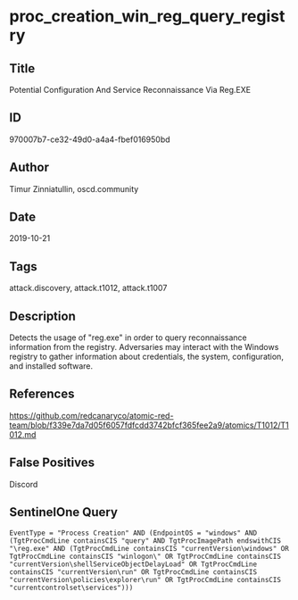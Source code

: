 # proc_creation_win_reg_query_registry

## Title
Potential Configuration And Service Reconnaissance Via Reg.EXE

## ID
970007b7-ce32-49d0-a4a4-fbef016950bd

## Author
Timur Zinniatullin, oscd.community

## Date
2019-10-21

## Tags
attack.discovery, attack.t1012, attack.t1007

## Description
Detects the usage of "reg.exe" in order to query reconnaissance information from the registry. Adversaries may interact with the Windows registry to gather information about credentials, the system, configuration, and installed software.

## References
https://github.com/redcanaryco/atomic-red-team/blob/f339e7da7d05f6057fdfcdd3742bfcf365fee2a9/atomics/T1012/T1012.md

## False Positives
Discord

## SentinelOne Query
```
EventType = "Process Creation" AND (EndpointOS = "windows" AND (TgtProcCmdLine containsCIS "query" AND TgtProcImagePath endswithCIS "\reg.exe" AND (TgtProcCmdLine containsCIS "currentVersion\windows" OR TgtProcCmdLine containsCIS "winlogon\" OR TgtProcCmdLine containsCIS "currentVersion\shellServiceObjectDelayLoad" OR TgtProcCmdLine containsCIS "currentVersion\run" OR TgtProcCmdLine containsCIS "currentVersion\policies\explorer\run" OR TgtProcCmdLine containsCIS "currentcontrolset\services")))

```